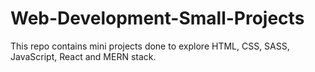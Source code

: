 # Web-Development-Small-Projects
 This repo contains mini projects done to explore HTML, CSS, SASS, JavaScript, React and MERN stack.
